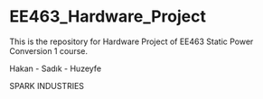 # EE463_Hardware_Project
This is the repository for Hardware Project of EE463 Static Power Conversion 1 course.

Hakan - Sadık - Huzeyfe

SPARK INDUSTRIES
